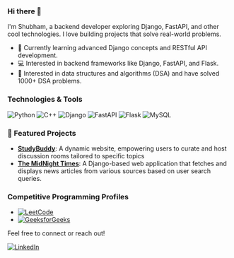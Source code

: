 ### Hi there 👋

I'm Shubham, a backend developer exploring Django, FastAPI, and other cool technologies. I love building projects that solve real-world problems.

- 🌱 Currently learning advanced Django concepts and RESTful API development.
- 💻 Interested in backend frameworks like Django, FastAPI, and Flask.
- 🧩 Interested in data structures and algorithms (DSA) and have solved 1000+ DSA problems.
  
### Technologies & Tools
![Python](https://img.shields.io/badge/-Python-3776AB?logo=python&logoColor=white)
![C++](https://img.shields.io/badge/-C++-00599C?logo=c%2B%2B&logoColor=white)
![Django](https://img.shields.io/badge/-Django-092E20?logo=django&logoColor=white)
![FastAPI](https://img.shields.io/badge/-FastAPI-009688?logo=fastapi&logoColor=white)
![Flask](https://img.shields.io/badge/-Flask-000000?logo=flask&logoColor=white)
![MySQL](https://img.shields.io/badge/-MySQL-4479A1?logo=mysql&logoColor=white)

### 🚀 Featured Projects
- [**StudyBuddy**](https://github.com/sshubham07/StudyBud): A dynamic website, empowering users to curate and host discussion rooms tailored to specific topics
- [**The MidNight Times**](https://github.com/sshubham07/the-midnight-times): A Django-based web application that fetches and displays news articles from various sources based on user search queries.

### Competitive Programming Profiles
- [![LeetCode](https://img.shields.io/badge/-LeetCode-FFA116?logo=leetcode&logoColor=black)](https://leetcode.com/u/shubhamkumargupta2_gmail_com/)
- [![GeeksforGeeks](https://img.shields.io/badge/-GeeksforGeeks-0F9D58?logo=geeksforgeeks&logoColor=white)](https://www.geeksforgeeks.org/user/shubhamkumargupta2/)

Feel free to connect or reach out!

[![LinkedIn](https://img.shields.io/badge/-LinkedIn-0077B5?logo=linkedin&logoColor=white)](https://www.linkedin.com/in/shubham-kumar-gupta-25a028182/)
